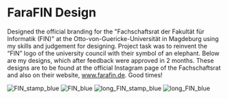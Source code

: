 # FaraFIN Design

Designed the official branding for the "Fachschaftsrat der Fakultät für Informatik (FIN)" at the Otto-von-Guericke-Universität in Magdeburg using my  skills and judgement for designing. Project task was to reinvent the “FIN” logo of the university council with their symbol of an elephant. Below are my designs, which after feedback were approved in 2 months. These designs are to be found at the official Instagram page of the Fachschaftsrat and also on their website, www.farafin.de. Good times! 

![FIN_stamp_blue](https://user-images.githubusercontent.com/75858676/226184404-53c2f6fe-41b8-45db-96bd-2f2d33e33b3c.svg)
![FIN_blue](https://user-images.githubusercontent.com/75858676/226184412-aac7ef62-f4e1-41cb-9d59-13f54fe6e02b.svg)
![long_FIN_stamp_blue](https://user-images.githubusercontent.com/75858676/226184421-43c08146-69c9-4edf-b251-cbba7cbb2349.svg)
![long_FIN_blue](https://user-images.githubusercontent.com/75858676/226184425-a7f328cb-7c43-4c52-a0e8-3024530a8954.svg)
